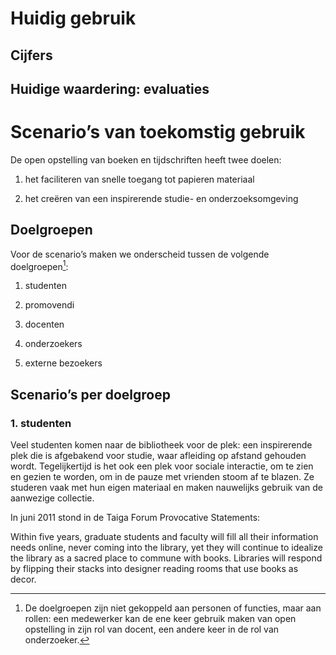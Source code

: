 # Huidig gebruik #

## Cijfers ##

## Huidige waardering: evaluaties ##

# Scenario’s van toekomstig gebruik #

De open opstelling van boeken en tijdschriften heeft twee doelen:

1. het faciliteren van snelle toegang tot papieren materiaal

2. het creëren van een inspirerende studie- en onderzoeksomgeving

## Doelgroepen ##

Voor de scenario’s maken we onderscheid tussen de volgende doelgroepen[^rol]:

1. studenten

2. promovendi

3. docenten

4. onderzoekers

5. externe bezoekers

## Scenario’s per doelgroep ##

### 1. studenten ###

Veel studenten komen naar de bibliotheek voor de plek: een inspirerende plek die is afgebakend voor studie, waar afleiding  op afstand gehouden wordt. Tegelijkertijd is het ook een plek voor sociale interactie, om te zien en gezien te worden, om in de pauze met vrienden stoom af te blazen. Ze studeren vaak met hun eigen materiaal en maken nauwelijks gebruik van de aanwezige collectie.

In juni 2011 stond in de Taiga Forum Provocative Statements:

Within five years, graduate students and faculty will fill all their information needs online, never coming into the library, yet they will continue to idealize the library as a sacred place to commune with books. Libraries will respond by flipping their stacks into designer reading rooms that use books as decor.

[^rol]:  De doelgroepen zijn niet gekoppeld aan personen of functies, maar aan rollen: een medewerker kan de ene keer gebruik maken van open opstelling in zijn rol van docent, een andere keer in de rol van onderzoeker.